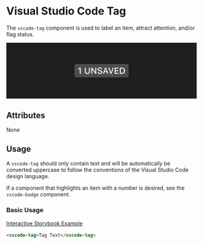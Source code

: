 # Visual Studio Code Tag

The `vscode-tag` component is used to label an item, attract attention, and/or flag status.

![Tag hero](/docs/assets/tag-hero.png)

## Attributes

None

## Usage

A `vscode-tag` should only contain text and will be automatically be converted uppercase to follow the conventions of the Visual Studio Code design language.

If a component that highlights an item with a number is desired, see the `vscode-badge` component.

### Basic Usage

[Interactive Storybook Example](https://microsoft.github.io/vscode-webview-ui-toolkit/?path=/story/library-tag--default)

```html
<vscode-tag>Tag Text</vscode-tag>
```
